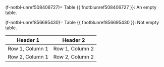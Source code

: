 

(f-notbl-unref508406727)=
Table {{ fnotblunref508406727 }}: An empty table.



(f-notbl-unref856695430)=
Table {{ fnotblunref856695430 }}: Not empty table.



| Header 1 | Header 2 |
| --- | --- |
| Row 1, Column 1 | Row 1, Column 2 |
| Row 2, Column 1 | Row 2, Column 2 |


